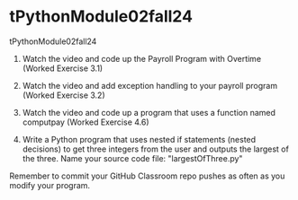 # tPythonModule02fall24
tPythonModule02fall24

1) Watch the video and code up the Payroll Program with Overtime (Worked Exercise 3.1)

2) Watch the video and add exception handling to your payroll program (Worked Exercise 3.2)

3) Watch the video and code up a program that uses a function named computpay (Worked Exercise 4.6)

4) Write a Python program that uses nested if statements (nested decisions) to get three integers from the user and outputs the largest of the three. Name your source code file: "largestOfThree.py"

Remember to commit your GitHub Classroom repo pushes as often as you modify your program. 
